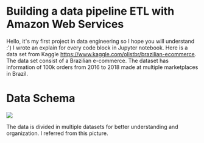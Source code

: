 
# Building a data pipeline ETL with Amazon Web Services

Hello, it's my first project in data engineering so I hope you will understand :')
I wrote an explain for every code block in Jupyter notebook.
Here is a data set from Kaggle https://www.kaggle.com/olistbr/brazilian-ecommerce.
The data set consist of a Brazilian e-commerce. The dataset has information of 100k orders from 2016 to 2018 made at multiple marketplaces in Brazil. 

# Data Schema
![](https://i.imgur.com/HRhd2Y0.png)

The data is divided in multiple datasets for better understanding and organization. I referred from this picture.
